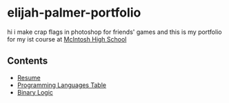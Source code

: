 # elijah-palmer-portfolio
hi i make crap flags in photoshop for friends' games and this is my portfolio for my ist course at [McIntosh High School](https://www.fcboe.org/mhs)
## Contents
- [Resume](resume.md)
- [Programming Languages Table](plt.md)
- [Binary Logic](Binary-Logic.md)
